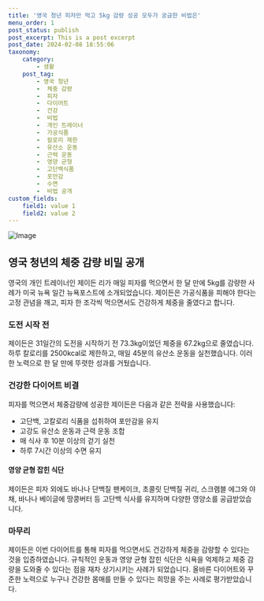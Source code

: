 ```yaml
---
title: '영국 청년 피자만 먹고 5kg 감량 성공 모두가 궁금한 비법은'
menu_order: 1
post_status: publish
post_excerpt: This is a post excerpt
post_date: 2024-02-08 18:55:06
taxonomy:
    category:
        - 생활
    post_tag:
        - 영국 청년
        -  체중 감량
        -  피자
        -  다이어트
        -  건강
        -  비법
        -  개인 트레이너
        -  가공식품
        -  칼로리 제한
        -  유산소 운동
        -  근력 운동
        -  영양 균형
        -  고단백식품
        -  포만감
        -  수면
        -  비법 공개
custom_fields:
    field1: value 1
    field2: value 2
---
```


![Image](https://imgnews.pstatic.net/image/296/2024/02/08/0000074365_001_20240208120601344.jpg?type=w647)

## 영국 청년의 체중 감량 비밀 공개
영국의 개인 트레이너인 제이든 리가 매일 피자를 먹으면서 한 달 만에 5kg를 감량한 사례가 미국 뉴욕 일간 뉴욕포스트에 소개되었습니다. 제이든은 가공식품을 피해야 한다는 고정 관념을 깨고, 피자 한 조각씩 먹으면서도 건강하게 체중을 줄였다고 합니다.
### 도전 시작 전
제이든은 31일간의 도전을 시작하기 전 73.3kg이었던 체중을 67.2kg으로 줄였습니다. 하루 칼로리를 2500kcal로 제한하고, 매일 45분의 유산소 운동을 실천했습니다. 이러한 노력으로 한 달 만에 뚜렷한 성과를 거뒀습니다.
### 건강한 다이어트 비결
피자를 먹으면서 체중감량에 성공한 제이든은 다음과 같은 전략을 사용했습니다:
- 고단백, 고칼로리 식품을 섭취하여 포만감을 유지
- 고강도 유산소 운동과 근력 운동 조합
- 매 식사 후 10분 이상의 걷기 실천
- 하루 7시간 이상의 수면 유지
#### 영양 균형 잡힌 식단
제이든은 피자 외에도 바나나 단백질 팬케이크, 초콜릿 단백질 귀리, 스크램블 에그와 야채, 바나나 베이글에 땅콩버터 등 고단백 식사를 유지하며 다양한 영양소를 공급받았습니다.
### 마무리
제이든은 이번 다이어트를 통해 피자를 먹으면서도 건강하게 체중을 감량할 수 있다는 것을 입증하였습니다. 규칙적인 운동과 영양 균형 잡힌 식단은 식욕을 억제하고 체중 감량을 도와줄 수 있다는 점을 재차 상기시키는 사례가 되었습니다. 올바른 다이어트와 꾸준한 노력으로 누구나 건강한 몸매를 만들 수 있다는 희망을 주는 사례로 평가받았습니다.
